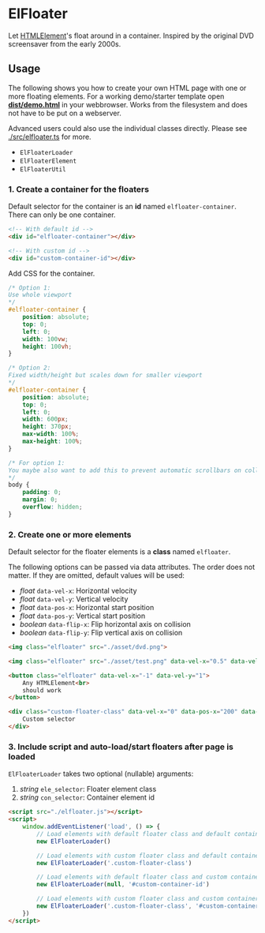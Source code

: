 # ElFloater

Let [HTMLElement](https://developer.mozilla.org/en-US/docs/Web/API/HTMLElement)'s float around in a container.
Inspired by the original DVD screensaver from the early 2000s.




## Usage

The following shows you how to create your own HTML page with one or more floating elements.
For a working demo/starter template open **[dist/demo.html](./dist/demo.html)** in your webbrowser. Works from the filesystem and does not have to be put on a webserver.

Advanced users could also use the individual classes directly. Please see [./src/elfloater.ts](./src/elfloater.ts) for more.
- `ElFloaterLoader`
- `ElFloaterElement`
- `ElFloaterUtil`


### 1. Create a container for the floaters

Default selector for the container is an **id** named `elfloater-container`. There can only be one container.

```html
<!-- With default id -->
<div id="elfloater-container"></div>

<!-- With custom id -->
<div id="custom-container-id"></div>
```

Add CSS for the container.

```css
/* Option 1:
Use whole viewport
*/
#elfloater-container {
    position: absolute;
    top: 0;
    left: 0;
    width: 100vw;
    height: 100vh;
}

/* Option 2:
Fixed width/height but scales down for smaller viewport
*/
#elfloater-container {
    position: absolute;
    top: 0;
    left: 0;
    width: 600px;
    height: 370px;
    max-width: 100%;
    max-height: 100%;
}

/* For option 1:
You maybe also want to add this to prevent automatic scrollbars on collison
*/
body {
    padding: 0;
    margin: 0;
    overflow: hidden;
}
```


### 2. Create one or more elements

Default selector for the floater elements is a **class** named `elfloater`.

The following options can be passed via data attributes. The order does not matter. If they are omitted, default values will be used:
- *float* `data-vel-x`: Horizontal velocity
- *float* `data-vel-y`: Vertical velocity
- *float* `data-pos-x`: Horizontal start position
- *float* `data-pos-y`: Vertical start position
- *boolean* `data-flip-x`: Flip horizontal axis on collision
- *boolean* `data-flip-y`: Flip vertical axis on collision


```html
<img class="elfloater" src="./asset/dvd.png">

<img class="elfloater" src="./asset/test.png" data-vel-x="0.5" data-vel-y="2" data-flip-x="true" data-flip-y="true">

<button class="elfloater" data-vel-x="-1" data-vel-y="1">
    Any HTMLElement<br>
    should work
</button>

<div class="custom-floater-class" data-vel-x="0" data-pos-x="200" data-pos-y="100">
    Custom selector
</div>
```


### 3. Include script and auto-load/start floaters after page is loaded

`ElFloaterLoader` takes two optional (nullable) arguments:
1. *string* `ele_selector`: Floater element class
2. *string* `con_selector`: Container element id

```html
<script src="./elfloater.js"></script>
<script>
    window.addEventListener('load', () => {
        // Load elements with default floater class and default container id
        new ElFloaterLoader()

        // Load elements with custom floater class and default container id
        new ElFloaterLoader('.custom-floater-class')

        // Load elements with default floater class and custom container id
        new ElFloaterLoader(null, '#custom-container-id')

        // Load elements with custom floater class and custom container id
        new ElFloaterLoader('.custom-floater-class', '#custom-container-id')
    })
</script>
```
